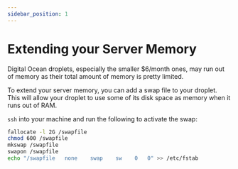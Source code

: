 ```yaml
---
sidebar_position: 1
---
```


# Extending your Server Memory

Digital Ocean droplets, especially the smaller $6/month ones, may run out of memory as their total amount of memory is pretty limited.

To extend your server memory, you can add a swap file to your droplet. This will allow your droplet to use some of its disk space as memory when it runs out of RAM.

`ssh` into your machine and run the following to activate the swap:

```bash
fallocate -l 2G /swapfile
chmod 600 /swapfile
mkswap /swapfile
swapon /swapfile
echo "/swapfile   none    swap    sw    0   0" >> /etc/fstab
```
